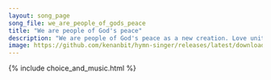 ```yaml
---
layout: song_page
song_file: we_are_people_of_gods_peace
title: "We are people of God's peace"
description: "We are people of God's peace as a new creation. Love unites and strengthens us at this celebration. Sons and daughters of the Lord, serving one anothe... english christian 4part chords"
image: https://github.com/kenanbit/hymn-singer/releases/latest/download/we_are_people_of_gods_peace-trad.png
---
```


{% include choice_and_music.html %}